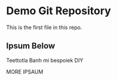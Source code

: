 # Demo Git Repository

This is the first file in this repo.

## Ipsum Below

Teettotla Banh mi bespoiek DIY

MORE IPSAUM
